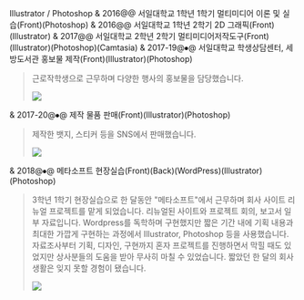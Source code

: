 Illustrator / Photoshop
& 2016@@ 서일대학교 1학년 1학기 멀티미디어 이론 및 실습(Front)(Photoshop)
& 2016@@ 서일대학교 1학년 2학기 2D 그래픽(Front)(Illustrator)
& 2017@@ 서일대학교 2학년 2학기 멀티미디어저작도구(Front)(Illustrator)(Photoshop)(Camtasia)
& 2017-19@⦁@ 서일대학교 학생상담센터, 세방도서관 홍보물 제작(Front)(Illustrator)(Photoshop)
> 근로작학생으로 근무하며 다양한 행사의 홍보물을 담당했습니다.
> <div class="modal-img-block"><div class="modal-img one-block"><img src="resources/img/hashtag/ill_1.png"/></div></div>
& 2017-20@⦁@ 제작 물품 판매(Front)(Illustrator)(Photoshop)
> 제작한 뱃지, 스티커 등을 SNS에서 판매했습니다.
> <div class="modal-img-block"><div class="modal-img one-block"><img src="resources/img/hashtag/ill_3.png"/></div></div>
& 2018@⦁@ 메타소프트 현장실습(Front)(Back)(WordPress)(Illustrator)(Photoshop)
> 3학년 1학기 현장실습으로 한 달동안 "메타소프트"에서 근무하며 회사 사이트 리뉴얼 프로젝트를 맡게 되었습니다.
> 리뉴얼된 사이트와 프로젝트 회의, 보고서 일부 자료입니다.
> Wordpress를 독학하며 구현했지만 짧은 기간 내에 기획 내용과 최대한 가깝게 구현하는 과정에서 Illustrator, Photoshop 등을 사용했습니다.
> 자료조사부터 기획, 디자인, 구현까지 혼자 프로젝트를 진행하면서 막힐 때도 있었지만 상사분들의 도움을 받아 무사히 마칠 수 있었습니다.
> 짧았던 한 달의 회사생활은 잊지 못할 경험이 됐습니다.
> <div class="modal-img-block"><div class="modal-img one-block"><img src="resources/img/hashtag/ill_2.png"/></div></div>